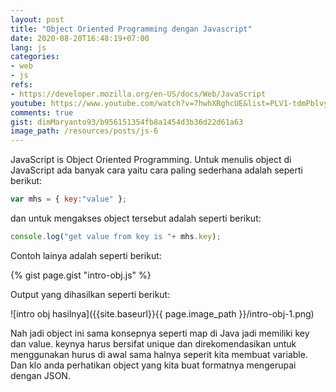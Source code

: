 ```yaml
---
layout: post
title: "Object Oriented Programming dengan Javascript"
date: 2020-08-20T16:48:19+07:00
lang: js
categories:
- web
- js
refs: 
- https://developer.mozilla.org/en-US/docs/Web/JavaScript
youtube: https://www.youtube.com/watch?v=7hwhXRghcUE&list=PLV1-tdmPblvyDBVppluBbB_4ryZvjDWvv&index=11
comments: true
gist: dimMaryanto93/b956151354fb8a1454d3b36d22d61a63
image_path: /resources/posts/js-6
---
```


JavaScript is Object Oriented Programming. Untuk menulis object di JavaScript ada banyak cara yaitu cara paling sederhana adalah seperti berikut:

```js
var mhs = { key:"value" };
```

dan untuk mengakses object tersebut adalah seperti berikut:

```js
console.log("get value from key is "+ mhs.key);
```

Contoh lainya adalah seperti berikut:

{% gist page.gist "intro-obj.js" %}

Output yang dihasilkan seperti berikut:

![intro obj hasilnya]({{site.baseurl}}{{ page.image_path }}/intro-obj-1.png)

Nah jadi object ini sama konsepnya seperti map di Java jadi memiliki key dan value. keynya harus bersifat unique dan direkomendasikan untuk menggunakan hurus di awal sama halnya seperit kita membuat variable. Dan klo anda perhatikan object yang kita buat formatnya mengerupai dengan JSON.
